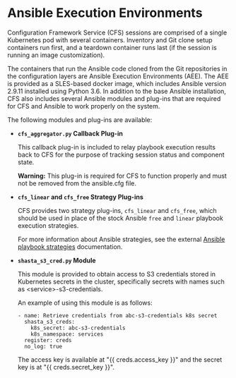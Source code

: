 # Ansible Execution Environments

Configuration Framework Service \(CFS\) sessions are comprised of a single Kubernetes pod with several containers. Inventory and Git clone setup containers run first, and a teardown container runs last \(if the session is running an image customization\).

The containers that run the Ansible code cloned from the Git repositories in the configuration layers are Ansible Execution Environments \(AEE\). The AEE is provided as a SLES-based docker image, which includes Ansible version 2.9.11 installed using Python 3.6. In addition to the base Ansible installation, CFS also includes several Ansible modules and plug-ins that are required for CFS and Ansible to work properly on the system.

The following modules and plug-ins are available:

-   **`cfs_aggregator.py` Callback Plug-in**

    This callback plug-in is included to relay playbook execution results back to CFS for the purpose of tracking session status and component state.

    **Warning:** This plug-in is required for CFS to function properly and must not be removed from the ansible.cfg file.

-   **`cfs_linear` and `cfs_free` Strategy Plug-ins**

    CFS provides two strategy plug-ins, `cfs_linear` and `cfs_free`, which should be used in place of the stock Ansible `free` and `linear` playbook execution strategies.

    For more information about Ansible strategies, see the external [Ansible playbook strategies](https://docs.ansible.com/ansible/latest/user_guide/playbooks_strategies.html) documentation.

-   **`shasta_s3_cred.py` Module**

    This module is provided to obtain access to S3 credentials stored in Kubernetes secrets in the cluster, specifically secrets with names such as <service\>-s3-credentials.

    An example of using this module is as follows:

    ```screen
    - name: Retrieve credentials from abc-s3-credentials k8s secret
      shasta_s3_creds:
        k8s_secret: abc-s3-credentials
        k8s_namespace: services
      register: creds
      no_log: true
    ```

    The access key is available at "\{\{ creds.access\_key \}\}" and the secret key is at "\{\{ creds.secret\_key \}\}".


